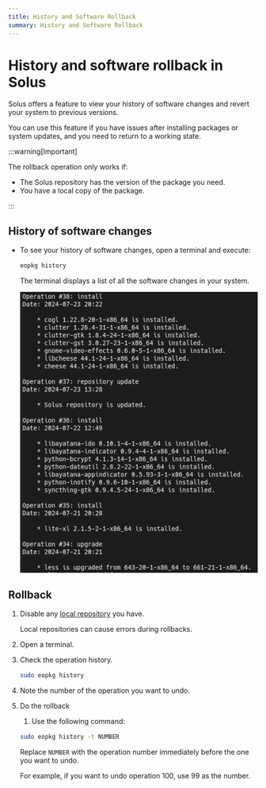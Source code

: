 ```yaml
---
title: History and Software Rollback
summary: History and Software Rollback
---
```


# History and software rollback in Solus

Solus offers a feature to view your history of software changes and revert your system to previous versions. 

You can use this feature if you have issues after installing packages or system updates, and you need to return to a working state.

:::warning[Important]

The rollback operation only works if:

- The Solus repository has the version of the package you need.
- You have a local copy of the package.

:::

## History of software changes

- To see your history of software changes, open a terminal and execute:

    ```bash
    eopkg history
    ```

    The terminal displays a list of all the software changes in your system.

    ![eopkg history output](./eopkg-history-output.png)

## Rollback

1. Disable any [local repository](https://help.getsol.us/docs/packaging/advanced-config/local-repository#disabling-the-local-solbuild-repository-in-eopkg) you have.

    Local repositories can cause errors during rollbacks.

1. Open a terminal.

1. Check the operation history.

    ```bash
    sudo eopkg history
    ```

1. Note the number of the operation you want to undo.

1. Do the rollback

    1. Use the following command:

    ```bash
    sudo eopkg history -t NUMBER
    ```

    Replace `NUMBER` with the operation number immediately before the one you want to undo.

    For example, if you want to undo operation 100, use 99 as the number.
